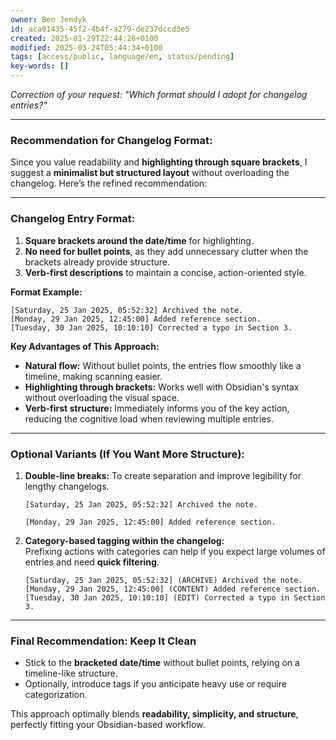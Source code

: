 ```yaml
---
owner: Ben Jendyk
id: aca01435-45f2-4b4f-a279-de237dccd3e5
created: 2025-01-29T22:44:26+0100
modified: 2025-03-24T05:44:34+0100
tags: [access/public, language/en, status/pending]
key-words: []
---
```


*Correction of your request: "Which format should I adopt for changelog entries?"*

---

### **Recommendation for Changelog Format:**
Since you value readability and **highlighting through square brackets**, I suggest a **minimalist but structured layout** without overloading the changelog. Here’s the refined recommendation:

---

### **Changelog Entry Format:**  
1. **Square brackets around the date/time** for highlighting.
2. **No need for bullet points**, as they add unnecessary clutter when the brackets already provide structure.
3. **Verb-first descriptions** to maintain a concise, action-oriented style.

**Format Example:**  
```
[Saturday, 25 Jan 2025, 05:52:32] Archived the note.  
[Monday, 29 Jan 2025, 12:45:00] Added reference section.  
[Tuesday, 30 Jan 2025, 10:10:10] Corrected a typo in Section 3.
```

**Key Advantages of This Approach:**
- **Natural flow:** Without bullet points, the entries flow smoothly like a timeline, making scanning easier.
- **Highlighting through brackets:** Works well with Obsidian's syntax without overloading the visual space.
- **Verb-first structure:** Immediately informs you of the key action, reducing the cognitive load when reviewing multiple entries.

---

### **Optional Variants (If You Want More Structure):**
1. **Double-line breaks:** To create separation and improve legibility for lengthy changelogs.
   ```
   [Saturday, 25 Jan 2025, 05:52:32] Archived the note.

   [Monday, 29 Jan 2025, 12:45:00] Added reference section.
   ```

2. **Category-based tagging within the changelog:**  
   Prefixing actions with categories can help if you expect large volumes of entries and need **quick filtering**.

   ```
   [Saturday, 25 Jan 2025, 05:52:32] (ARCHIVE) Archived the note.  
   [Monday, 29 Jan 2025, 12:45:00] (CONTENT) Added reference section.  
   [Tuesday, 30 Jan 2025, 10:10:10] (EDIT) Corrected a typo in Section 3.
   ```

---

### **Final Recommendation: Keep It Clean**
- Stick to the **bracketed date/time** without bullet points, relying on a timeline-like structure.
- Optionally, introduce tags if you anticipate heavy use or require categorization.
  
This approach optimally blends **readability, simplicity, and structure**, perfectly fitting your Obsidian-based workflow.